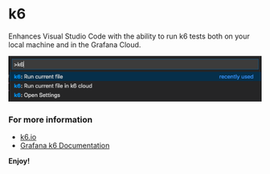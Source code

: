 # k6

Enhances Visual Studio Code with the ability to run k6 tests both on your local machine and in the Grafana Cloud.

![VS Code k6 Commands](vscode-commands.png)

### For more information

- [k6.io](https://k6.io)
- [Grafana k6 Documentation](https://grafana.com/docs/k6)

**Enjoy!**
